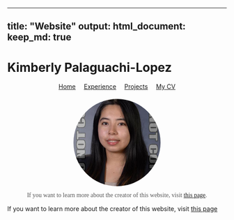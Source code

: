 
---
title: "Website"
output: 
  html_document:
    keep_md: true
---

# Kimberly Palaguachi-Lopez

<nav style="text-align: center; margin-bottom: 20px;">
    <a href="#home" style="margin-right: 15px;">Home</a>
    <a href="#experience" style="margin-right: 15px;">Experience</a>
    <a href="#projects" style="margin-right: 15px;">Projects</a>
    <a href="#my-cv">My CV</a>
</nav>

<div style="text-align: center;">
    <img src="photo1.jpg" style="width:200px; height:200px; border-radius:50%; object-fit:cover;">
</div>

<p style="text-align: center; font-family: 'Georgia', serif; color: #555; margin-top: 10px;">
    If you want to learn more about the creator of this website, visit <a href="about.html">this page</a>.
</p>



If you want to learn more about the creator of this website, visit [this page](about.html)


